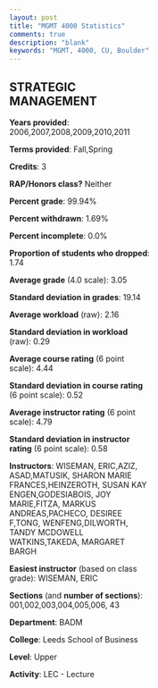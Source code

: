 ```yaml
---
layout: post
title: "MGMT 4000 Statistics"
comments: true
description: "blank"
keywords: "MGMT, 4000, CU, Boulder"
--- 
```

<head>
<script src="https://ajax.googleapis.com/ajax/libs/jquery/2.1.3/jquery.min.js"></script>
<script src="https://dl.dropboxusercontent.com/s/pc42nxpaw1ea4o9/highcharts.js?dl=0"></script>
<!-- <script src="../assets/js/highcharts.js"></script> -->
<style type="text/css">@font-face {
	font-family: "Bebas Neue";
	src: url(https://www.filehosting.org/file/details/544349/BebasNeue%20Regular.otf) format("opentype");
	}
	h1.Bebas { 
		font-family: "Bebas Neue", Verdana, Tahoma;
	}
</style>
</head>
<body>
	<div id="container" style="float: right; width: 45%; height: 88%; margin-left: 2.5%; margin-right: 2.5%;"></div>
	<script language="JavaScript">
		$(document).ready(function() {
		var chart = {type: 'column'};
		var title = {text: 'Grade Distribution'};
		var xAxis = {categories: ['A','B','C','D','F'],crosshair: true};
		var yAxis = {min: 0,title: {text: 'Percentage'}};
		var tooltip = {headerFormat: '<center><b><span style="font-size:20px">{point.key}</span></b></center>',
		               pointFormat: '<td style="padding:0"><b>{point.y:.1f}%</b></td>',
		               footerFormat: '</table>',shared: true,useHTML: true};
		var plotOptions = {column: {pointPadding: 0.0,borderWidth: 0}};  
		var credits = {enabled: false};var series= [{name: 'Percent',data: [22.79,65.54,10.54,0.47,0.65,]}];
		var json = {};
		json.chart = chart;
		json.title = title;
		json.tooltip = tooltip;
		json.xAxis = xAxis;
		json.yAxis = yAxis;  
		json.series = series;
		json.plotOptions = plotOptions;  
		json.credits = credits;
		$('#container').highcharts(json);
	});
	</script>
</body>
			   
## STRATEGIC MANAGEMENT

**Years provided**: 2006,2007,2008,2009,2010,2011

**Terms provided**: Fall,Spring

**Credits**: 3

**RAP/Honors class?** Neither

**Percent grade**: 99.94%

**Percent withdrawn**: 1.69%

**Percent incomplete**: 0.0%

**Proportion of students who dropped**: 1.74

**Average grade** (4.0 scale): 3.05

**Standard deviation in grades**: 19.14

**Average workload** (raw): 2.16

**Standard deviation in workload** (raw): 0.29

**Average course rating** (6 point scale): 4.44

**Standard deviation in course rating** (6 point scale): 0.52

**Average instructor rating** (6 point scale): 4.79

**Standard deviation in instructor rating** (6 point scale): 0.58

**Instructors**: WISEMAN, ERIC,AZIZ, ASAD,MATUSIK, SHARON MARIE FRANCES,HEINZEROTH, SUSAN KAY ENGEN,GODESIABOIS, JOY MARIE,FITZA, MARKUS ANDREAS,PACHECO, DESIREE F,TONG, WENFENG,DILWORTH, TANDY MCDOWELL WATKINS,TAKEDA, MARGARET BARGH

**Easiest instructor** (based on class grade): WISEMAN, ERIC

**Sections** (and **number of sections**): 001,002,003,004,005,006, 43

**Department**: BADM

**College**: Leeds School of Business

**Level**: Upper

**Activity**: LEC - Lecture